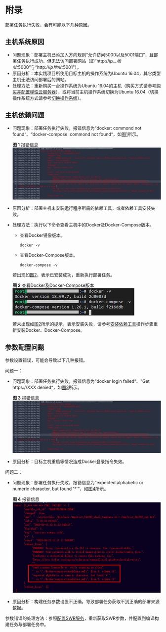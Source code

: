 # 附录<a name="ZH-CN_TOPIC_0270721600"></a>

部署任务执行失败，会有可能以下几种原因。

## 主机系统原因<a name="section742218318329"></a>

-   问题现象：部署主机已添加入方向规则“允许访问5000以及5001端口”，且部署任务执行成功，但无法访问部署网站（即“http://_ip__地址_:5000”与“http://_ip地址_:5001”）。
-   原因分析：本实践项目所使用目标主机的操作系统为Ubuntu 16.04，其它类型主机无法访问部署后的网站。
-   处理方法：重新购买一台操作系统为Ubuntu 16.04的主机（购买方式请参考[购买并配置弹性云服务器](步骤七-部署应用（弹性云服务器篇）.md#section369110705717)），或将当前主机操作系统切换为Ubuntu 16.04（切换操作系统方式请参考[切换操作系统](https://support.huaweicloud.com/usermanual-ecs/zh-cn_topic_0031523135.html)）。

## 主机依赖问题<a name="section920101210333"></a>

-   问题现象：部署任务执行失败，报错信息为“docker: commond not found“、“docker-compose: commond not found“，如[图1](#fig24911411416)所示。

    **图 1**  报错信息<a name="fig24911411416"></a>  
    ![](figures/报错信息.png "报错信息")

-   原因分析：部署主机未安装运行程序所需的依赖工具，或者依赖工具安装失败。
-   处理方法：执行以下命令查看主机中的Docker及Docker-Compose版本。

    -   查看Docker镜像版本。

        ```
        docker -v
        ```

    -   查看Docker-Compose版本。

        ```
        docker-compose -v
        ```

    若出现如[图2](#fig227785665819)，表示已安装成功，重新执行部署任务。

    **图 2**  查看Docker及Docker-Compose版本<a name="fig227785665819"></a>  
    ![](figures/查看Docker及Docker-Compose版本-11.png "查看Docker及Docker-Compose版本-11")

    若未出现如[图2](#fig227785665819)所示的提示，表示安装失败，请参考[安装依赖工具](步骤七-部署应用（弹性云服务器篇）.md#li1439385815254)操作步骤重新安装Docker、Docker-Compose。


## 参数配置问题<a name="section1601346153416"></a>

参数设置错误，可能会导致以下几种报错。

问题一：

-   问题现象：部署任务执行失败，报错信息为“docker login failed“、“Get https://XXX denied“，如[图3](#fig197861256123415)所示。

    **图 3**  报错信息<a name="fig197861256123415"></a>  
    ![](figures/报错信息-12.png "报错信息-12")

-   原因分析：目标主机重启等情况造成Docker登录指令失效。

问题二：

-   问题现象：部署任务执行失败，报错信息为“expected alphabetic or numeric character, but found '\*'“，如[图4](#fig20406132013376)所示。

    **图 4**  报错信息<a name="fig20406132013376"></a>  
    ![](figures/报错信息-13.png "报错信息-13")

-   原因分析：构建任务参数设置不正确，导致部署任务获取不到正确的部署来源数据。

参数错误的处理方法：参照[配置SWR服务](步骤六-构建应用.md#li181937383409)，重新获取SWR参数，并配置到编译构建任务与部署任务中。

